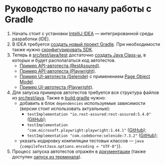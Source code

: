 # Руководство по началу работы с Gradle

1. Начать стоит с установки [IntelliJ IDEA](https://www.jetbrains.com/help/idea/installation-guide.html) —
   интегрированной среды разработки (IDE).
2. В IDEA требуется [создать новый проект Gradle](https://www.jetbrains.com/help/idea/getting-started-with-gradle.html).
   При необходимости также нужно [сконфигурировать SDK](https://www.jetbrains.com/help/idea/sdk.html#define-sdk).
3. Теперь в [src/test/java/test](../src/test/java/test) достаточно
   [создать Java Class-ы](https://www.jetbrains.com/help/idea/add-items-to-project.html#new-java-class), в которых и
   будет располагаться код автотестов.
    - [Пример API-автотеста (RestAssured)](../src/test/java/test/AddressSuggestionsRestAssuredApiTest.java).
    - [Пример API-автотеста (Playwright)](../src/test/java/test/AddressSuggestionsPlaywrightApiTest.java).
    - [Пример UI-автотеста (Selenide)](../src/test/java/test/AddressSuggestionsSelenideUiTest.java) с применением
      [Page Object Model](https://www.selenium.dev/documentation/test_practices/encouraged/page_object_models/).
    - [Пример UI-автотеста (Playwright)](../src/test/java/test/AddressSuggestionsPlaywrightUiTest.java).
4. Для запуска примеров автотестов требуется вся структура файлов из [src/test/java](../src/test/java). Также в
   [build.gradle](../build.gradle) нужно:
    - добавить в блок `dependencies` используемые зависимости (версии стоит использовать актуальные):
        - `testImplementation "io.rest-assured:rest-assured:5.4.0"`
          ([GitHub](https://github.com/rest-assured/rest-assured?tab=readme-ov-file#news));
        - `testImplementation "com.microsoft.playwright:playwright:1.44.1"`
          ([GitHub](https://github.com/microsoft/playwright/releases));
        - `testImplementation "com.codeborne:selenide:7.3.2"`
          ([GitHub](https://github.com/selenide/selenide/releases));
    - указать кодировку компиляции тестовых классов — `java {compileTestJava.options.encoding = "UTF-8"}`).
5. Процесс запуска автотестов отражён
   в [документации](https://www.jetbrains.com/help/idea/getting-started-with-gradle.html#test_gradle) (также
   доступен [запуск из терминала](https://docs.gradle.org/current/userguide/command_line_interface.html)).
